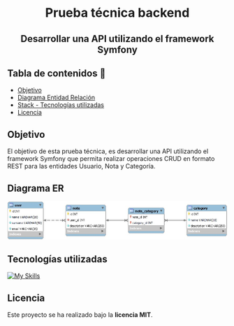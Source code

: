<h1 align="center">Prueba técnica backend</h1>
<h2 align="center">Desarrollar una API utilizando el framework
Symfony</h2>

## Tabla de contenidos 📝
- <a href="#objetivo">Objetivo</a>
- <a href="#diagrama-er">Diagrama Entidad Relación</a>
- <a href="#tecnologías-utilizadas">Stack - Tecnologías utilizadas</a>
- <a href="#licencia">Licencia</a>

## Objetivo
El objetivo de esta prueba técnica, es desarrollar una API utilizando el framework
Symfony que permita realizar operaciones CRUD en formato REST para las
entidades Usuario, Nota y Categoría.

## Diagrama ER
![image](./img/db_diagram.jpg)

## Tecnologías utilizadas
[![My Skills](https://skillicons.dev/icons?i=php,symfony,mysql,git,github,docker)](https://skillicons.dev)

## Licencia
Este proyecto se ha realizado bajo la **licencia MIT**.